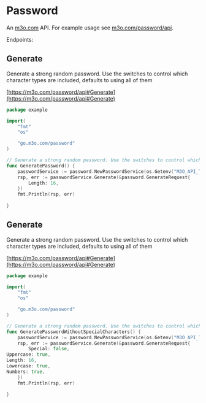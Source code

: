 # Password

An [m3o.com](https://m3o.com) API. For example usage see [m3o.com/password/api](https://m3o.com/password/api).

Endpoints:

## Generate

Generate a strong random password. Use the switches to control which character types are included, defaults to using all of them


[https://m3o.com/password/api#Generate](https://m3o.com/password/api#Generate)

```go
package example

import(
	"fmt"
	"os"

	"go.m3o.com/password"
)

// Generate a strong random password. Use the switches to control which character types are included, defaults to using all of them
func GeneratePassword() {
	passwordService := password.NewPasswordService(os.Getenv("M3O_API_TOKEN"))
	rsp, err := passwordService.Generate(&password.GenerateRequest{
		Length: 16,
	})
	fmt.Println(rsp, err)
	
}
```
## Generate

Generate a strong random password. Use the switches to control which character types are included, defaults to using all of them


[https://m3o.com/password/api#Generate](https://m3o.com/password/api#Generate)

```go
package example

import(
	"fmt"
	"os"

	"go.m3o.com/password"
)

// Generate a strong random password. Use the switches to control which character types are included, defaults to using all of them
func GeneratePasswordWithoutSpecialCharacters() {
	passwordService := password.NewPasswordService(os.Getenv("M3O_API_TOKEN"))
	rsp, err := passwordService.Generate(&password.GenerateRequest{
		Special: false,
Uppercase: true,
Length: 16,
Lowercase: true,
Numbers: true,
	})
	fmt.Println(rsp, err)
	
}
```
